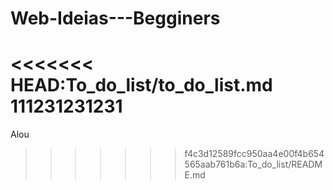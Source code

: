 # Web-Ideias---Begginers
<<<<<<< HEAD:To_do_list/to_do_list.md
111231231231
=======
Alou
>>>>>>> f4c3d12589fcc950aa4e00f4b654565aab761b6a:To_do_list/README.md
